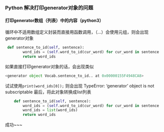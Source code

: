 ### **Python 解决打印generator对象的问题**

#### 打印generator数组（列表）中的内容（python3）

循环中不适用数组定义封装而直接用函数调用，（…）会使用元组，则会出现generator对象

```python
 def sentence_to_id(self, sentence):
        word_ids = (self.word_to_id(cur_word) for cur_word in sentence.split())
        return word_ids
```

如果直接打印generator对象的话，会出现类似

```python
<generator object Vocab.sentence_to_id.. at 0x00000155F4948CA8>
```

试试使用`print(word_ids[0]);`
则会出现 TypeError: ‘generator’ object is not subscriptable
最后，将此对象转换成list列表

```python
    def sentence_to_id(self, sentence):
        word_ids = (self.word_to_id(cur_word) for cur_word in sentence.split())
        word_ids = list(word_ids)
        return word_ids

```

成功~~~